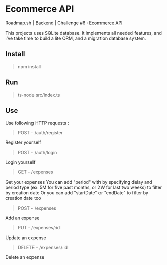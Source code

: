 # Ecommerce API

Roadmap.sh | Backend | Challenge #6 : [Ecommerce API](https://roadmap.sh/projects/ecommerce-api)

This projects uses SQLite database. It implements all needed features, and i've take time to build a lite ORM, and a migration database system.

## Install
> npm install

## Run
> ts-node src/index.ts

## Use
Use following HTTP requests :

> POST - /auth/register  

Register yourself

> POST - /auth/login  

Login yourself

> GET - /expenses  

Get your expenses
You can add "period" with by specifying delay and period type (ex: 5M for five past months, or 2W for last two weeks) to filter by creation date
Or you can add "startDate" or "endDate" to filter by creation date too

> POST - /expenses  

Add an expense

> PUT - /expenses/:id  

Update an expense

> DELETE - /expenses/:id  

Delete an expense